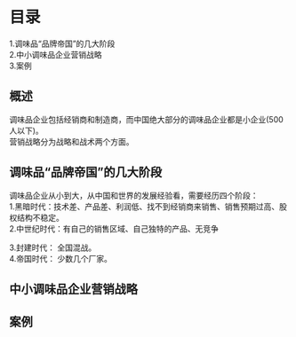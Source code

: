 # 目录
1.调味品“品牌帝国”的几大阶段      
2.中小调味品企业营销战略    
3.案例    

## 概述
调味品企业包括经销商和制造商，而中国绝大部分的调味品企业都是小企业(500人以下)。   
营销战略分为战略和战术两个方面。   



## 调味品“品牌帝国”的几大阶段 
调味品企业从小到大，从中国和世界的发展经验看，需要经历四个阶段：   
1.黑暗时代：技术差、产品差、利润低、找不到经销商来销售、销售预期过高、股权结构不稳定。   
2.中世纪时代：有自己的销售区域、自己独特的产品、无竞争   

3.封建时代： 全国混战。   
4.帝国时代： 少数几个厂家。  
## 中小调味品企业营销战略

## 案例

